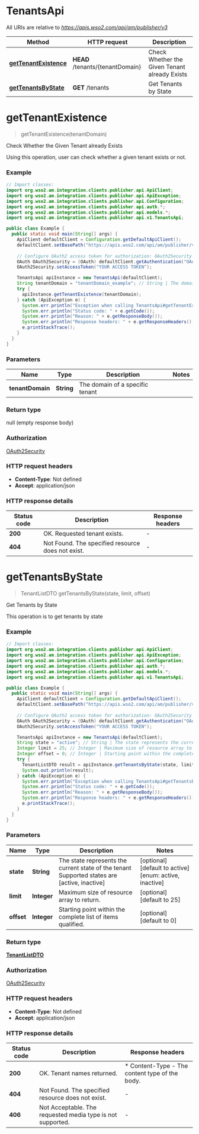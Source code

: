 # TenantsApi

All URIs are relative to *https://apis.wso2.com/api/am/publisher/v3*

Method | HTTP request | Description
------------- | ------------- | -------------
[**getTenantExistence**](TenantsApi.md#getTenantExistence) | **HEAD** /tenants/{tenantDomain} | Check Whether the Given Tenant already Exists
[**getTenantsByState**](TenantsApi.md#getTenantsByState) | **GET** /tenants | Get Tenants by State 


<a name="getTenantExistence"></a>
# **getTenantExistence**
> getTenantExistence(tenantDomain)

Check Whether the Given Tenant already Exists

Using this operation, user can check whether a given tenant exists or not. 

### Example
```java
// Import classes:
import org.wso2.am.integration.clients.publisher.api.ApiClient;
import org.wso2.am.integration.clients.publisher.api.ApiException;
import org.wso2.am.integration.clients.publisher.api.Configuration;
import org.wso2.am.integration.clients.publisher.api.auth.*;
import org.wso2.am.integration.clients.publisher.api.models.*;
import org.wso2.am.integration.clients.publisher.api.v1.TenantsApi;

public class Example {
  public static void main(String[] args) {
    ApiClient defaultClient = Configuration.getDefaultApiClient();
    defaultClient.setBasePath("https://apis.wso2.com/api/am/publisher/v3");
    
    // Configure OAuth2 access token for authorization: OAuth2Security
    OAuth OAuth2Security = (OAuth) defaultClient.getAuthentication("OAuth2Security");
    OAuth2Security.setAccessToken("YOUR ACCESS TOKEN");

    TenantsApi apiInstance = new TenantsApi(defaultClient);
    String tenantDomain = "tenantDomain_example"; // String | The domain of a specific tenant 
    try {
      apiInstance.getTenantExistence(tenantDomain);
    } catch (ApiException e) {
      System.err.println("Exception when calling TenantsApi#getTenantExistence");
      System.err.println("Status code: " + e.getCode());
      System.err.println("Reason: " + e.getResponseBody());
      System.err.println("Response headers: " + e.getResponseHeaders());
      e.printStackTrace();
    }
  }
}
```

### Parameters

Name | Type | Description  | Notes
------------- | ------------- | ------------- | -------------
 **tenantDomain** | **String**| The domain of a specific tenant  |

### Return type

null (empty response body)

### Authorization

[OAuth2Security](../README.md#OAuth2Security)

### HTTP request headers

 - **Content-Type**: Not defined
 - **Accept**: application/json

### HTTP response details
| Status code | Description | Response headers |
|-------------|-------------|------------------|
**200** | OK. Requested tenant exists. |  -  |
**404** | Not Found. The specified resource does not exist. |  -  |

<a name="getTenantsByState"></a>
# **getTenantsByState**
> TenantListDTO getTenantsByState(state, limit, offset)

Get Tenants by State 

This operation is to get tenants by state 

### Example
```java
// Import classes:
import org.wso2.am.integration.clients.publisher.api.ApiClient;
import org.wso2.am.integration.clients.publisher.api.ApiException;
import org.wso2.am.integration.clients.publisher.api.Configuration;
import org.wso2.am.integration.clients.publisher.api.auth.*;
import org.wso2.am.integration.clients.publisher.api.models.*;
import org.wso2.am.integration.clients.publisher.api.v1.TenantsApi;

public class Example {
  public static void main(String[] args) {
    ApiClient defaultClient = Configuration.getDefaultApiClient();
    defaultClient.setBasePath("https://apis.wso2.com/api/am/publisher/v3");
    
    // Configure OAuth2 access token for authorization: OAuth2Security
    OAuth OAuth2Security = (OAuth) defaultClient.getAuthentication("OAuth2Security");
    OAuth2Security.setAccessToken("YOUR ACCESS TOKEN");

    TenantsApi apiInstance = new TenantsApi(defaultClient);
    String state = "active"; // String | The state represents the current state of the tenant  Supported states are [active, inactive] 
    Integer limit = 25; // Integer | Maximum size of resource array to return. 
    Integer offset = 0; // Integer | Starting point within the complete list of items qualified. 
    try {
      TenantListDTO result = apiInstance.getTenantsByState(state, limit, offset);
      System.out.println(result);
    } catch (ApiException e) {
      System.err.println("Exception when calling TenantsApi#getTenantsByState");
      System.err.println("Status code: " + e.getCode());
      System.err.println("Reason: " + e.getResponseBody());
      System.err.println("Response headers: " + e.getResponseHeaders());
      e.printStackTrace();
    }
  }
}
```

### Parameters

Name | Type | Description  | Notes
------------- | ------------- | ------------- | -------------
 **state** | **String**| The state represents the current state of the tenant  Supported states are [active, inactive]  | [optional] [default to active] [enum: active, inactive]
 **limit** | **Integer**| Maximum size of resource array to return.  | [optional] [default to 25]
 **offset** | **Integer**| Starting point within the complete list of items qualified.  | [optional] [default to 0]

### Return type

[**TenantListDTO**](TenantListDTO.md)

### Authorization

[OAuth2Security](../README.md#OAuth2Security)

### HTTP request headers

 - **Content-Type**: Not defined
 - **Accept**: application/json

### HTTP response details
| Status code | Description | Response headers |
|-------------|-------------|------------------|
**200** | OK. Tenant names returned.  |  * Content-Type - The content type of the body.  <br>  |
**404** | Not Found. The specified resource does not exist. |  -  |
**406** | Not Acceptable. The requested media type is not supported. |  -  |

